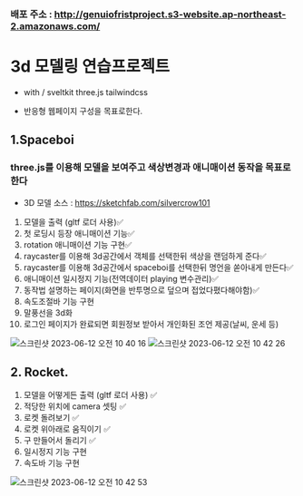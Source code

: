 ### 배포 주소 : http://genuiofristproject.s3-website.ap-northeast-2.amazonaws.com/

# 3d 모델링 연습프로젝트

* with / sveltkit three.js tailwindcss

* 반응형 웹페이지 구성을 목표로한다.


## 1.Spaceboi

### three.js를 이용해 모델을 보여주고 색상변경과 애니매이션 동작을 목표로한다

- 3D 모델 소스 : https://sketchfab.com/silvercrow101

1. 모델을 출력 (gltf 로더 사용)✅
2. 첫 로딩시 등장 애니매이션 기능✅
3. rotation 애니매이션 기능 구현✅
4. raycaster를 이용해 3d공간에서 객체를 선택한뒤 색상을 랜덤하게 준다✅
5. raycaster를 이용해 3d공간에서 spaceboi를 선택한뒤 명언을 쏟아내게 만든다✅
6. 애니매이션 일시정지 기능(전역데이터 playing 변수관리)✅
7. 동작법 설명하는 페이지(화면을 반투명으로 덮으며 접었다폈다해야함)✅
8. 속도조절바 기능 구현
9. 말풍선을 3d화
10. 로그인 페이지가 완료되면 회원정보 받아서 개인화된 조언 제공(날씨, 운세 등)

![스크린샷 2023-06-12 오전 10 40 16](https://github.com/junsobi/3dModeling-Practice/assets/127650045/84898d58-9bd2-42d9-8c5b-a66d7f6d369e)
![스크린샷 2023-06-12 오전 10 42 26](https://github.com/junsobi/3dModeling-Practice/assets/127650045/fd77a602-be3b-4bfc-ad78-71087f7ab7fc)


## 2. Rocket.

1. 모델을 어떻게든 출력 (gltf 로더 사용) ✅
2. 적당한 위치에 camera 셋팅 ✅
3. 로켓 돌려보기 ✅
4. 로켓 위아래로 움직이기 ✅
5. 구 만들어서 돌리기 ✅
6. 일시정지 기능 구현
7. 속도바 기능 구현

![스크린샷 2023-06-12 오전 10 42 53](https://github.com/junsobi/3dModeling-Practice/assets/127650045/a0ca5491-f6e7-4d1e-ac88-fc5230fc4d1c)

